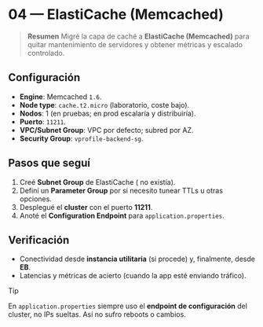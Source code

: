 <!-- 04-elasticache-memcached.md -->
# 04 — ElastiCache (Memcached)

> **Resumen** 
> Migré la capa de caché a **ElastiCache (Memcached)** para quitar mantenimiento de servidores y obtener métricas y escalado controlado.

## Configuración
- **Engine**: Memcached `1.6`.
- **Node type**: `cache.t2.micro` (laboratorio, coste bajo).
- **Nodos**: 1 (en pruebas; en prod escalaría y distribuiría).
- **Puerto**: `11211`.
- **VPC/Subnet Group**: VPC por defecto; subred por AZ.
- **Security Group**: `vprofile-backend-sg`.

## Pasos que seguí
1. Creé **Subnet Group** de ElastiCache ( no existía).
2. Definí un **Parameter Group** por si necesito tunear TTLs u otras opciones.
3. Desplegué el **cluster** con el puerto **11211**.
4. Anoté el **Configuration Endpoint** para `application.properties`.

## Verificación
- Conectividad desde **instancia utilitaria** (si procede) y, finalmente, desde **EB**.
- Latencias y métricas de acierto (cuando la app esté enviando tráfico).

> [!TIP]
> En `application.properties` siempre uso el **endpoint de configuración** del cluster, no IPs sueltas. Así no sufro reboots o cambios.
